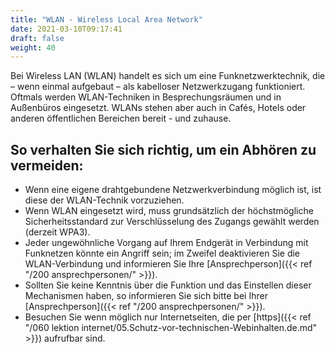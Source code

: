 ```yaml
---
title: "WLAN - Wireless Local Area Network"
date: 2021-03-10T09:17:41
draft: false
weight: 40
---
```

Bei Wireless LAN (WLAN) handelt es sich um eine Funknetzwerktechnik, die – wenn einmal aufgebaut – als kabelloser Netzwerkzugang funktioniert. Oftmals werden WLAN-Techniken in Besprechungsräumen und in Außenbüros eingesetzt. WLANs stehen aber auch in Cafés, Hotels oder anderen öffentlichen Bereichen bereit - und zuhause.

## So verhalten Sie sich richtig, um ein Abhören zu vermeiden:

- Wenn eine eigene drahtgebundene Netzwerkverbindung möglich ist, ist diese der WLAN-Technik vorzuziehen.
- Wenn WLAN eingesetzt wird, muss grundsätzlich der höchstmögliche Sicherheitsstandard zur Verschlüsselung des Zugangs gewählt werden (derzeit WPA3).
- Jeder ungewöhnliche Vorgang auf Ihrem Endgerät in Verbindung mit Funknetzen könnte ein Angriff sein; im Zweifel deaktivieren Sie die WLAN-Verbindung und informieren Sie Ihre [Ansprechperson]({{< ref "/200 ansprechpersonen/" >}}).
- Sollten Sie keine Kenntnis über die Funktion und das Einstellen dieser Mechanismen haben, so informieren Sie sich bitte bei Ihrer [Ansprechperson]({{< ref "/200 ansprechpersonen/" >}}).
- Besuchen Sie wenn möglich nur Internetseiten, die per [https]({{< ref "/060 lektion internet/05.Schutz-vor-technischen-Webinhalten.de.md" >}}) aufrufbar sind.